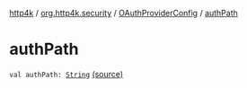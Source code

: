 [http4k](../../index.md) / [org.http4k.security](../index.md) / [OAuthProviderConfig](index.md) / [authPath](./auth-path.md)

# authPath

`val authPath: `[`String`](https://kotlinlang.org/api/latest/jvm/stdlib/kotlin/-string/index.html) [(source)](https://github.com/http4k/http4k/blob/master/http4k-security-oauth/src/main/kotlin/org/http4k/security/OAuthProviderConfig.kt#L8)